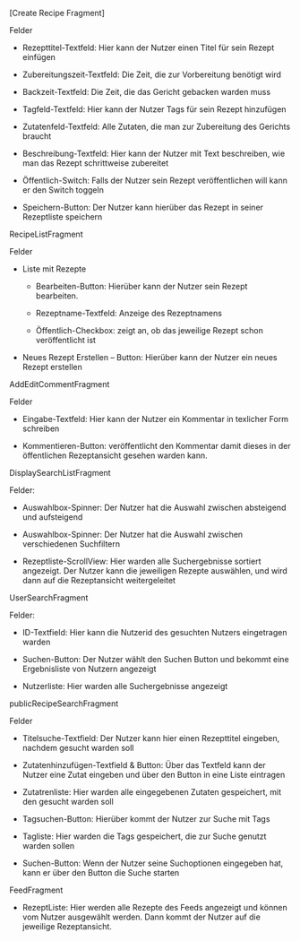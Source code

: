 [Create Recipe Fragment]

Felder

-   Rezepttitel-Textfeld: Hier kann der Nutzer einen Titel für sein Rezept
    einfügen

-   Zubereitungszeit-Textfeld: Die Zeit, die zur Vorbereitung benötigt wird

-   Backzeit-Textfeld: Die Zeit, die das Gericht gebacken warden muss

-   Tagfeld-Textfeld: Hier kann der Nutzer Tags für sein Rezept hinzufügen

-   Zutatenfeld-Textfeld: Alle Zutaten, die man zur Zubereitung des Gerichts
    braucht

-   Beschreibung-Textfeld: Hier kann der Nutzer mit Text beschreiben, wie man
    das Rezept schrittweise zubereitet

-   Öffentlich-Switch: Falls der Nutzer sein Rezept veröffentlichen will kann er
    den Switch toggeln

-   Speichern-Button: Der Nutzer kann hierüber das Rezept in seiner Rezeptliste
    speichern

RecipeListFragment

Felder

-   Liste mit Rezepte

    -   Bearbeiten-Button: Hierüber kann der Nutzer sein Rezept bearbeiten.

    -   Rezeptname-Textfeld: Anzeige des Rezeptnamens

    -   Öffentlich-Checkbox: zeigt an, ob das jeweilige Rezept schon
        veröffentlicht ist

-   Neues Rezept Erstellen – Button: Hierüber kann der Nutzer ein neues Rezept
    erstellen

AddEditCommentFragment

Felder

-   Eingabe-Textfeld: Hier kann der Nutzer ein Kommentar in texlicher Form
    schreiben

-   Kommentieren-Button: veröffentlicht den Kommentar damit dieses in der
    öffentlichen Rezeptansicht gesehen warden kann.

DisplaySearchListFragment

Felder:

-   Auswahlbox-Spinner: Der Nutzer hat die Auswahl zwischen absteigend und
    aufsteigend

-   Auswahlbox-Spinner: Der Nutzer hat die Auswahl zwischen verschiedenen
    Suchfiltern

-   Rezeptliste-ScrollView: Hier warden alle Suchergebnisse sortiert angezeigt.
    Der Nutzer kann die jeweiligen Rezepte auswählen, und wird dann auf die
    Rezeptansicht weitergeleitet

UserSearchFragment

Felder:

-   ID-Textfield: Hier kann die Nutzerid des gesuchten Nutzers eingetragen
    warden

-   Suchen-Button: Der Nutzer wählt den Suchen Button und bekommt eine
    Ergebnisliste von Nutzern angezeigt

-   Nutzerliste: Hier warden alle Suchergebnisse angezeigt

publicRecipeSearchFragment

Felder

-   Titelsuche-Textfield: Der Nutzer kann hier einen Rezepttitel eingeben,
    nachdem gesucht warden soll

-   Zutatenhinzufügen-Textfield & Button: Über das Textfeld kann der Nutzer eine
    Zutat eingeben und über den Button in eine Liste eintragen

-   Zutatrenliste: Hier warden alle eingegebenen Zutaten gespeichert, mit den
    gesucht warden soll

-   Tagsuchen-Button: Hierüber kommt der Nutzer zur Suche mit Tags

-   Tagliste: Hier warden die Tags gespeichert, die zur Suche genutzt warden
    sollen

-   Suchen-Button: Wenn der Nutzer seine Suchoptionen eingegeben hat, kann er
    über den Button die Suche starten

FeedFragment

-   RezeptListe: Hier werden alle Rezepte des Feeds angezeigt und können vom
    Nutzer ausgewählt werden. Dann kommt der Nutzer auf die jeweilige
    Rezeptansicht.
